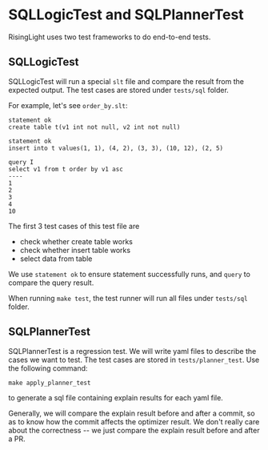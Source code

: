 # SQLLogicTest and SQLPlannerTest

RisingLight uses two test frameworks to do end-to-end tests.

## SQLLogicTest

SQLLogicTest will run a special `slt` file and compare the result from the expected output.
The test cases are stored under `tests/sql` folder.

For example, let's see `order_by.slt`:

```
statement ok
create table t(v1 int not null, v2 int not null)

statement ok
insert into t values(1, 1), (4, 2), (3, 3), (10, 12), (2, 5)

query I
select v1 from t order by v1 asc
----
1
2
3
4
10
```

The first 3 test cases of this test file are
* check whether create table works
* check whether insert table works 
* select data from table

We use `statement ok` to ensure statement successfully runs, and `query` to compare the query result.

When running `make test`, the test runner will run all files under `tests/sql` folder.

## SQLPlannerTest

SQLPlannerTest is a regression test. We will write yaml files to describe the cases we want to test.
The test cases are stored in `tests/planner_test`. Use the following command:

```
make apply_planner_test
```

to generate a sql file containing explain results for each yaml file.

Generally, we will compare the explain result before and after a commit, so as to know how the commit
affects the optimizer result. We don't really care about the correctness -- we just compare the explain
result before and after a PR.